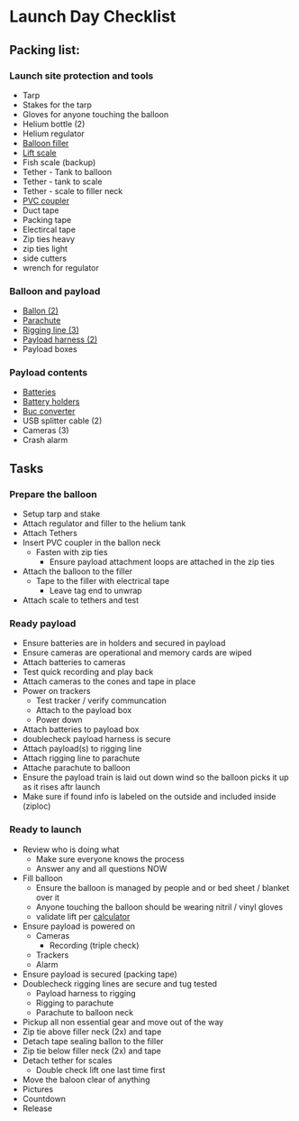 # Launch Day Checklist

## Packing list:

### Launch site protection and tools 
- Tarp
- Stakes for the tarp
- Gloves for anyone touching the balloon
- Helium bottle (2)
- Helium regulator
- [Balloon filler](https://the-rocketman.com/weather-balloon-inflator-2/)
- [Lift scale](https://the-rocketman.com/weather-balloon-inflator-2/)
- Fish scale (backup)
- Tether - Tank to balloon
- Tether - tank to scale
- Tether - scale to filler neck
- [PVC coupler](https://www.menards.com/main/plumbing/pipe-fittings/pvc-pipe-fittings/nibco-reg-socket-pvc-coupling/f00020t/p-1444449169639-c-8571.htm?tid=4994189286407020233&ipos=4)
- Duct tape
- Packing tape
- Electircal tape
- Zip ties heavy
- zip ties light
- side cutters
- wrench for regulator

### Balloon and payload
- [Ballon (2)](https://www.kaymont.com/product-page/hab-1500)
- [Parachute](https://the-rocketman.com/recovery-html/)
- [Rigging line (3)](https://the-rocketman.com/recovery-shock-cord-habs/)
- [Payload harness (2)](https://the-rocketman.com/4-point-recovery-harness-for-habs/)
- Payload boxes

### Payload contents
- [Batteries](https://smile.amazon.com/Energizer-Lithium-Batteries-Ultimate-Battery/dp/B01C4PP8FK/ref=sr_1_2?crid=2C5PEHZCLZH9J&keywords=energizer%2Blithium%2Baa&qid=1649131524&rdc=1&sprefix=energizer%2Blithium%2Ba%2Caps%2C245&sr=8-2&th=1)
- [Battery holders](https://smile.amazon.com/gp/product/B08B86WYL3/ref=ewc_pr_img_2?smid=AJJYA8M5YMCKV&psc=1)
- [Buc converter]()
- USB splitter cable (2)
- Cameras (3)
- Crash alarm

## Tasks

### Prepare the balloon
- Setup tarp and stake
- Attach regulator and filler to the helium tank
- Attach Tethers
- Insert PVC coupler in the ballon neck
  - Fasten with zip ties
    - Ensure payload attachment loops are attached in the zip ties
- Attach the balloon to the filler
  - Tape to the filler with electrical tape
    - Leave tag end to unwrap
- Attach scale to tethers and test

### Ready payload
- Ensure batteries are in holders and secured in payload
- Ensure cameras are operational and memory cards are wiped
- Attach batteries to cameras
- Test quick recording and play back
- Attach cameras to the cones and tape in place
- Power on trackers
  - Test tracker / verify communcation
  - Attach to the payload box
  - Power down
- Attach batteries to payload box
- doublecheck payload harness is secure
- Attach payload(s) to rigging line
- Attach rigging line to parachute
- Attache parachute to balloon
- Ensure the payload train is laid out down wind so the balloon picks it up as it rises aftr launch
- Make sure if found info is labeled on the outside and included inside (ziploc)

### Ready to launch
- Review who is doing what
  - Make sure everyone knows the process
  - Answer any and all questions NOW
- Fill balloon
  - Ensure the balloon is managed by people and or bed sheet / blanket over it
  - Anyone touching the balloon should be wearing nitril / vinyl gloves
  - validate lift per [calculator](http://tools.highaltitudescience.com/#)
- Ensure payload is powered on
  - Cameras
    - Recording (triple check)
  - Trackers
  - Alarm 
- Ensure payload is secured (packing tape)
- Doublecheck rigging lines are secure and tug tested
  - Payload harness to rigging
  - Rigging to parachute
  - Parachute to balloon neck
- Pickup all non essential gear and move out of the way
- Zip tie above filler neck (2x) and tape
- Detach tape sealing ballon to the filler
- Zip tie below filler neck (2x) and tape
- Detach tether for scales
  - Double check lift one last time first
- Move the baloon clear of anything
- Pictures
- Countdown
- Release

